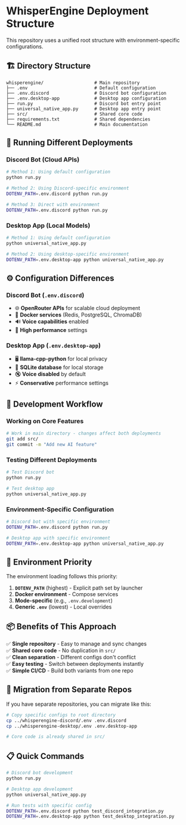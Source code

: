 # WhisperEngine Deployment Structure

This repository uses a unified root structure with environment-specific configurations.

## 🏗️ Directory Structure

```
whisperengine/                   # Main repository
├── .env                         # Default configuration
├── .env.discord                 # Discord bot configuration  
├── .env.desktop-app             # Desktop app configuration
├── run.py                       # Discord bot entry point
├── universal_native_app.py      # Desktop app entry point
├── src/                         # Shared core code
├── requirements.txt             # Shared dependencies
└── README.md                    # Main documentation
```

## 🚀 Running Different Deployments

### Discord Bot (Cloud APIs)
```bash
# Method 1: Using default configuration
python run.py

# Method 2: Using Discord-specific environment
DOTENV_PATH=.env.discord python run.py

# Method 3: Direct with environment
DOTENV_PATH=.env.discord python run.py
```

### Desktop App (Local Models)
```bash
# Method 1: Using default configuration
python universal_native_app.py

# Method 2: Using desktop-specific environment  
DOTENV_PATH=.env.desktop-app python universal_native_app.py
```

## ⚙️ Configuration Differences

### Discord Bot (`.env.discord`)
- 🌐 **OpenRouter APIs** for scalable cloud deployment
- 🐳 **Docker services** (Redis, PostgreSQL, ChromaDB)
- 🔊 **Voice capabilities** enabled
- 🚀 **High performance** settings

### Desktop App (`.env.desktop-app`)
- 🖥️ **llama-cpp-python** for local privacy
- 💾 **SQLite database** for local storage
- 🔇 **Voice disabled** by default
- ⚡ **Conservative** performance settings

## 🔄 Development Workflow

### Working on Core Features
```bash
# Work in main directory - changes affect both deployments
git add src/
git commit -m "Add new AI feature"
```

### Testing Different Deployments
```bash
# Test Discord bot
python run.py

# Test desktop app
python universal_native_app.py
```

### Environment-Specific Configuration
```bash
# Discord bot with specific environment
DOTENV_PATH=.env.discord python run.py

# Desktop app with specific environment
DOTENV_PATH=.env.desktop-app python universal_native_app.py
```

## 🔧 Environment Priority

The environment loading follows this priority:

1. **`DOTENV_PATH`** (highest) - Explicit path set by launcher
2. **Docker environment** - Compose services
3. **Mode-specific** (e.g., `.env.development`)
4. **Generic `.env`** (lowest) - Local overrides

## 📦 Benefits of This Approach

✅ **Single repository** - Easy to manage and sync changes  
✅ **Shared core code** - No duplication in `src/`  
✅ **Clean separation** - Different configs don't conflict  
✅ **Easy testing** - Switch between deployments instantly  
✅ **Simple CI/CD** - Build both variants from one repo  

## 🔄 Migration from Separate Repos

If you have separate repositories, you can migrate like this:

```bash
# Copy specific configs to root directory
cp ../whisperengine-discord/.env .env.discord
cp ../whisperengine-desktop/.env .env.desktop-app

# Core code is already shared in src/
```

## 📋 Quick Commands

```bash
# Discord bot development
python run.py

# Desktop app development  
python universal_native_app.py

# Run tests with specific config
DOTENV_PATH=.env.discord python test_discord_integration.py
DOTENV_PATH=.env.desktop-app python test_desktop_integration.py
```
